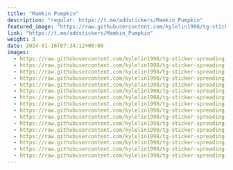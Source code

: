 ```yaml
---
title: "Mamkin Pumpkin"
description: "regular: https://t.me/addstickers/Mamkin_Pumpkin"
featured_image: "https://raw.githubusercontent.com/kylelin1998/tg-sticker-spreading-worldwide-images/main/img/d0351a5c-1395-4048-86e2-132a4d646e0f.jpg"
link: "https://t.me/addstickers/Mamkin_Pumpkin"
weight: 3
date: 2024-01-16T07:34:12+08:00
images:
  - https://raw.githubusercontent.com/kylelin1998/tg-sticker-spreading-worldwide-images/main/img/d0351a5c-1395-4048-86e2-132a4d646e0f.jpg
  - https://raw.githubusercontent.com/kylelin1998/tg-sticker-spreading-worldwide-images/main/img/dff07b10-fcce-4f48-8e61-fe3ff6bc28c2.jpg
  - https://raw.githubusercontent.com/kylelin1998/tg-sticker-spreading-worldwide-images/main/img/25ff5273-e58b-4e71-8bc8-07e8bd30fbb2.jpg
  - https://raw.githubusercontent.com/kylelin1998/tg-sticker-spreading-worldwide-images/main/img/1cd831aa-154b-4827-83ea-81cbcb94c32b.jpg
  - https://raw.githubusercontent.com/kylelin1998/tg-sticker-spreading-worldwide-images/main/img/a9be2360-4537-417f-a31e-030f7e9fd603.jpg
  - https://raw.githubusercontent.com/kylelin1998/tg-sticker-spreading-worldwide-images/main/img/e086ff00-2bcd-470d-a27b-0f8ef70f85c6.jpg
  - https://raw.githubusercontent.com/kylelin1998/tg-sticker-spreading-worldwide-images/main/img/f7fbf09f-4a0a-4f7f-8921-2f375e56f5b9.jpg
  - https://raw.githubusercontent.com/kylelin1998/tg-sticker-spreading-worldwide-images/main/img/52e398b4-bb7d-4afb-9dbb-7b8b95818b9f.jpg
  - https://raw.githubusercontent.com/kylelin1998/tg-sticker-spreading-worldwide-images/main/img/95fb42f3-56e7-48de-90aa-9a123371fd07.jpg
  - https://raw.githubusercontent.com/kylelin1998/tg-sticker-spreading-worldwide-images/main/img/86535d0d-6201-447e-96c4-137f296f275f.jpg
  - https://raw.githubusercontent.com/kylelin1998/tg-sticker-spreading-worldwide-images/main/img/1e0d47e8-277f-4e44-a736-c9e4da73e58d.jpg
  - https://raw.githubusercontent.com/kylelin1998/tg-sticker-spreading-worldwide-images/main/img/55da9ec5-220f-4cff-916b-cadb16957d53.jpg
  - https://raw.githubusercontent.com/kylelin1998/tg-sticker-spreading-worldwide-images/main/img/b99a15df-6d2d-4d1a-a031-f1286b6abfda.jpg
  - https://raw.githubusercontent.com/kylelin1998/tg-sticker-spreading-worldwide-images/main/img/6b3fded6-ed9c-4794-97a6-96bde212e40e.jpg
  - https://raw.githubusercontent.com/kylelin1998/tg-sticker-spreading-worldwide-images/main/img/977bfa83-d685-466a-bfd7-a568cf390b56.jpg
  - https://raw.githubusercontent.com/kylelin1998/tg-sticker-spreading-worldwide-images/main/img/c7e53ee8-d7a3-491b-a1e4-24159e19026b.jpg
---
```

